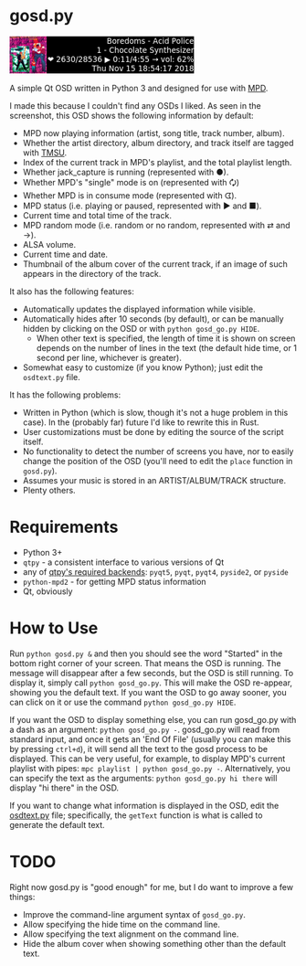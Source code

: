 gosd.py
=======

![gosd.py screenshot](/screenshot.png?raw=true "screenshot")

A simple Qt OSD written in Python 3 and designed for use with [MPD](https://www.musicpd.org/).

I made this because I couldn't find any OSDs I liked. As seen in the screenshot, this OSD shows the following information by default:

- MPD now playing information (artist, song title, track number, album).
- Whether the artist directory, album directory, and track itself are tagged with [TMSU](https://tmsu.org/).
- Index of the current track in MPD's playlist, and the total playlist length.
- Whether jack_capture is running (represented with ●).
- Whether MPD's "single" mode is on (represented with 🗘)
- Whether MPD is in consume mode (represented with ᗧ).
- MPD status (i.e. playing or paused, represented with ▶ and ■).
- Current time and total time of the track.
- MPD random mode (i.e. random or no random, represented with ⇄ and →).
- ALSA volume.
- Current time and date.
- Thumbnail of the album cover of the current track, if an image of such appears in the directory of the track.

It also has the following features:

- Automatically updates the displayed information while visible.
- Automatically hides after 10 seconds (by default), or can be manually hidden by clicking on the OSD or with `python gosd_go.py HIDE`.
  - When other text is specified, the length of time it is shown on screen depends on the number of lines in the text (the default hide time, or 1 second per line, whichever is greater).
- Somewhat easy to customize (if you know Python); just edit the `osdtext.py` file.

It has the following problems:

- Written in Python (which is slow, though it's not a huge problem in this case). In the (probably far) future I'd like to rewrite this in Rust.
- User customizations must be done by editing the source of the script itself.
- No functionality to detect the number of screens you have, nor to easily change the position of the OSD (you'll need to edit the `place` function in `gosd.py`).
- Assumes your music is stored in an ARTIST/ALBUM/TRACK structure.
- Plenty others.

Requirements
============

- Python 3+
- `qtpy` - a consistent interface to various versions of Qt
- any of [qtpy's required backends](https://pypi.org/project/QtPy/): `pyqt5`, `pyqt`, `pyqt4`, `pyside2`, or `pyside`
- `python-mpd2` - for getting MPD status information
- Qt, obviously

How to Use
==========

Run `python gosd.py &` and then you should see the word "Started" in the bottom right corner of your screen. That means the OSD is running. The message will disappear after a few seconds, but the OSD is still running. To display it, simply call `python gosd_go.py`. This will make the OSD re-appear, showing you the default text. If you want the OSD to go away sooner, you can click on it or use the command `python gosd_go.py HIDE`.

If you want the OSD to display something else, you can run gosd_go.py with a dash as an argument: `python gosd_go.py -`. gosd_go.py will read from standard input, and once it gets an 'End Of File' (usually you can make this by pressing `ctrl+d`), it will send all the text to the gosd process to be displayed. This can be very useful, for example, to display MPD's current playlist with pipes: `mpc playlist | python gosd_go.py -`. Alternatively, you can specify the text as the arguments: `python gosd_go.py hi there` will display "hi there" in the OSD.

If you want to change what information is displayed in the OSD, edit the [osdtext.py](/osdtext.py) file; specifically, the `getText` function is what is called to generate the default text.

TODO
====

Right now gosd.py is "good enough" for me, but I do want to improve a few things:

- Improve the command-line argument syntax of `gosd_go.py`.
- Allow specifying the hide time on the command line.
- Allow specifying the text alignment on the command line.
- Hide the album cover when showing something other than the default text.
